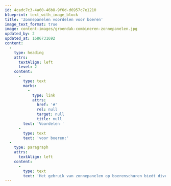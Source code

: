 ```yaml
---
id: 4cadc7c3-4a60-46b8-9f6d-d6957c7e1210
blueprint: text_with_image_block
title: 'Zonnepanelen voordelen voor boeren'
image_text_format: true
image: content-images/groendak-combineren-zonnepanelen.jpg
updated_by: 2
updated_at: 1686731692
content:
  -
    type: heading
    attrs:
      textAlign: left
      level: 2
    content:
      -
        type: text
        marks:
          -
            type: link
            attrs:
              href: '#'
              rel: null
              target: null
              title: null
        text: 'Voordelen '
      -
        type: text
        text: 'voor boeren:'
  -
    type: paragraph
    attrs:
      textAlign: left
    content:
      -
        type: text
        text: 'Het gebruik van zonnepanelen op boerenschuren biedt diverse voordelen voor boeren. Allereerst stelt het hen in staat om groene energie op te wekken, waardoor ze minder afhankelijk worden van traditionele energieleveranciers en hun eigen ecologische voetafdruk kunnen verkleinen. Daarnaast kunnen boeren profiteren van aanzienlijke kostenbesparingen op hun energierekeningen op de lange termijn. Zonne-energie is hernieuwbaar en gratis, wat betekent dat boeren kunnen profiteren van lagere operationele kosten.'
---
```

